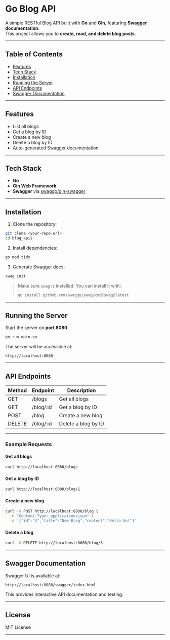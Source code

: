 # Go Blog API

A simple RESTful Blog API built with **Go** and **Gin**, featuring **Swagger documentation**.  
This project allows you to **create, read, and delete blog posts**.

---

## Table of Contents

- [Features](#features)  
- [Tech Stack](#tech-stack)  
- [Installation](#installation)  
- [Running the Server](#running-the-server)  
- [API Endpoints](#api-endpoints)  
- [Swagger Documentation](#swagger-documentation)  

---

## Features

- List all blogs  
- Get a blog by ID  
- Create a new blog  
- Delete a blog by ID  
- Auto-generated Swagger documentation  

---

## Tech Stack

- **Go**  
- **Gin Web Framework**  
- **Swagger** via [swaggo/gin-swagger](https://github.com/swaggo/gin-swagger)  

---

## Installation

1. Clone the repository:

```bash
git clone <your-repo-url>
cd blog_apis
````

2. Install dependencies:

```bash
go mod tidy
```

3. Generate Swagger docs:

```bash
swag init
```

> Make sure `swag` is installed. You can install it with:
>
> ```bash
> go install github.com/swaggo/swag/cmd/swag@latest
> ```

---

## Running the Server

Start the server on **port 8080**:

```bash
go run main.go
```

The server will be accessible at:

```
http://localhost:8080
```

---

## API Endpoints

| Method | Endpoint  | Description         |
| ------ | --------- | ------------------- |
| GET    | /blogs    | Get all blogs       |
| GET    | /blog/:id | Get a blog by ID    |
| POST   | /blog     | Create a new blog   |
| DELETE | /blog/:id | Delete a blog by ID |

---

### Example Requests

#### Get all blogs

```bash
curl http://localhost:8080/blogs
```

#### Get a blog by ID

```bash
curl http://localhost:8080/blog/1
```

#### Create a new blog

```bash
curl -X POST http://localhost:8080/blog \
  -H "Content-Type: application/json" \
  -d '{"id":"3","title":"New Blog","content":"Hello Go!"}'
```

#### Delete a blog

```bash
curl -X DELETE http://localhost:8080/blog/3
```

---

## Swagger Documentation

Swagger UI is available at:

```
http://localhost:8080/swagger/index.html
```

This provides interactive API documentation and testing.

---

## License

MIT License


---

